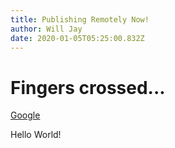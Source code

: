 ```yaml
---
title: Publishing Remotely Now!
author: Will Jay
date: 2020-01-05T05:25:00.832Z
---
```

# Fingers crossed...

[Google](https://google.com)

Hello World!
